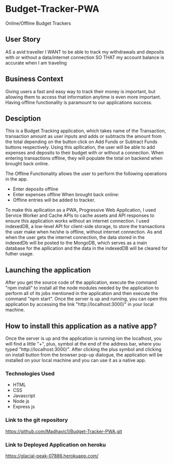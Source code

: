 # Budget-Tracker-PWA
 Online/Offline Budget Trackers

## User Story
AS a avid traveller
I WANT to be able to track my withdrawals and deposits with or without a data/internet connection
SO THAT my account balance is accurate when I am traveling

## Business Context
Giving users a fast and easy way to track their money is important, but allowing them to access that information anytime is even more important. Having offline functionality is paramount to our applications success.

## Desciption
This is a Budget Tracking application, which takes name of the Transaction, transaction amount as user inputs and adds or subtracts the amount from the total depending on the button click on Add Funds or Subtract Funds buttons respectively. Using this apllication, the user will be able to add expenses and deposits to their budget with or without a connection. When entering transactions offline, they will populate the total on backend when brought back online.

The Offline Functionality allows the user to perform the following operations in the app.
  * Enter deposits offline
  * Enter expenses offline
When brought back online:
  * Offline entries will be added to tracker.

To make this apllication as a PWA, Progressive Web Application, I used Service Worker and Cache APIs to cache assets and API responses to ensure this application works without an internet connection. I used indexedDB, a low-level API for client-side storage, to store the transactions the user make when he/she is offline, without internet connection. As and when the user gets the internet connection, the data stored in the indexedDb will be posted to the MongoDB, which serves as a main database for the apllication and the data in the indexedDB will be cleared for futher usage.

## Launching the application
After you get the source code of the application, execute the command "npm install" to install all the node modules needed by the application to perform all of its jobs mentioned in the application and then execute the command "npm start". Once the server is up and running, you can open this application by accessing the link "http://localhost:3000/" in your local machine.

## How to install this application as a native app?
Once the server is up and the application is running ion the localhost, you will find a little "+", plus, symbol at the end of the address bar, where you typed "http://localhost:3000/". After clicking the plus symbol and clicking on install button from the browser pop-up dialogue, the application will be installed on your local machine and you can use it as a native app.

### Technologies Used
* HTML
* CSS
* Javascript
* Node js
* Express js

### Link to the git repository
https://github.com/Madhavic1/Budget-Tracker-PWA.git

### Link to Deployed Application on heroku
https://glacial-peak-07886.herokuapp.com/
